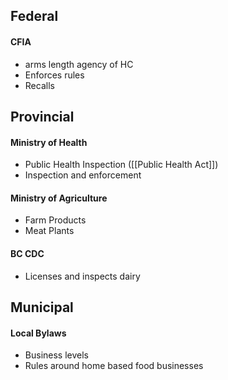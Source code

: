## Federal

#### CFIA
* arms length agency of HC
* Enforces rules
* Recalls

## Provincial

#### Ministry of Health
* Public Health Inspection ([[Public Health Act]])
* Inspection and enforcement

#### Ministry of Agriculture
* Farm Products
* Meat Plants

#### BC CDC
* Licenses and inspects dairy 

## Municipal 

#### Local Bylaws
* Business levels
* Rules around home based food businesses